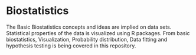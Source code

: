 # Biostatistics
The Basic Biostatistics concepts and ideas are implied on data sets. Statistical properties of the data is visualized using R packages. From basic biostatistics, Visualization, Probability distribution, Data fitting and hypothesis testing is being covered in this repository. 
